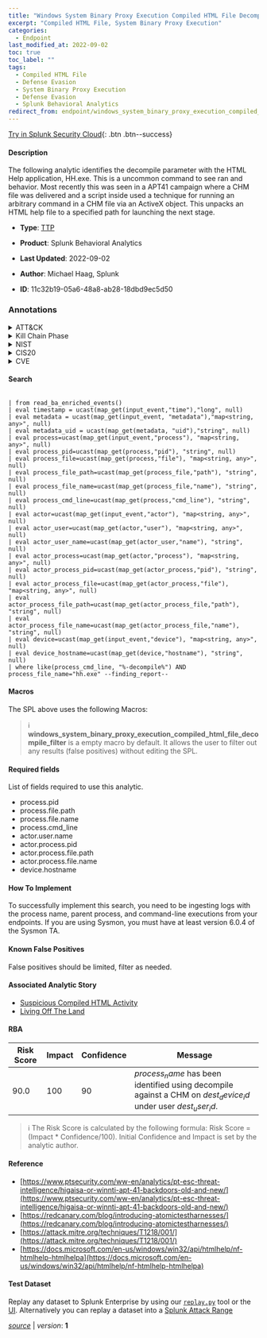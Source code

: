 ```yaml
---
title: "Windows System Binary Proxy Execution Compiled HTML File Decompile"
excerpt: "Compiled HTML File, System Binary Proxy Execution"
categories:
  - Endpoint
last_modified_at: 2022-09-02
toc: true
toc_label: ""
tags:
  - Compiled HTML File
  - Defense Evasion
  - System Binary Proxy Execution
  - Defense Evasion
  - Splunk Behavioral Analytics
redirect_from: endpoint/windows_system_binary_proxy_execution_compiled_html_file_decompile/
---
```




[Try in Splunk Security Cloud](https://www.splunk.com/en_us/cyber-security.html){: .btn .btn--success}

#### Description

The following analytic identifies the decompile parameter with the HTML Help application, HH.exe. This is a uncommon command to see ran and behavior. Most recently this was seen in a APT41 campaign where a CHM file was delivered and a script inside used a technique for running an arbitrary command in a CHM file via an ActiveX object. This unpacks an HTML help file to a specified path for launching the next stage.

- **Type**: [TTP](https://github.com/splunk/security_content/wiki/Detection-Analytic-Types)
- **Product**: Splunk Behavioral Analytics

- **Last Updated**: 2022-09-02
- **Author**: Michael Haag, Splunk
- **ID**: 11c32b19-05a6-48a8-ab28-18dbd9ec5d50

### Annotations
<details>
  <summary>ATT&CK</summary>

<div markdown="1">

#### [ATT&CK](https://attack.mitre.org/)

| ID          | Technique   | Tactic         |
| ----------- | ----------- |--------------- |
| [T1218.001](https://attack.mitre.org/techniques/T1218/001/) | Compiled HTML File | Defense Evasion |

| [T1218](https://attack.mitre.org/techniques/T1218/) | System Binary Proxy Execution | Defense Evasion |

</div>
</details>


<details>
  <summary>Kill Chain Phase</summary>

<div markdown="1">

* Exploitation


</div>
</details>


<details>
  <summary>NIST</summary>

<div markdown="1">

* DE.CM



</div>
</details>

<details>
  <summary>CIS20</summary>

<div markdown="1">

* CIS 10



</div>
</details>

<details>
  <summary>CVE</summary>

<div markdown="1">


</div>
</details>


#### Search

```
 
| from read_ba_enriched_events() 
| eval timestamp = ucast(map_get(input_event,"time"),"long", null) 
| eval metadata = ucast(map_get(input_event, "metadata"),"map<string, any>", null) 
| eval metadata_uid = ucast(map_get(metadata, "uid"),"string", null) 
| eval process=ucast(map_get(input_event,"process"), "map<string, any>", null) 
| eval process_pid=ucast(map_get(process,"pid"), "string", null) 
| eval process_file=ucast(map_get(process,"file"), "map<string, any>", null) 
| eval process_file_path=ucast(map_get(process_file,"path"), "string", null) 
| eval process_file_name=ucast(map_get(process_file,"name"), "string", null) 
| eval process_cmd_line=ucast(map_get(process,"cmd_line"), "string", null) 
| eval actor=ucast(map_get(input_event,"actor"), "map<string, any>", null) 
| eval actor_user=ucast(map_get(actor,"user"), "map<string, any>", null) 
| eval actor_user_name=ucast(map_get(actor_user,"name"), "string", null) 
| eval actor_process=ucast(map_get(actor,"process"), "map<string, any>", null) 
| eval actor_process_pid=ucast(map_get(actor_process,"pid"), "string", null) 
| eval actor_process_file=ucast(map_get(actor_process,"file"), "map<string, any>", null) 
| eval actor_process_file_path=ucast(map_get(actor_process_file,"path"), "string", null) 
| eval actor_process_file_name=ucast(map_get(actor_process_file,"name"), "string", null) 
| eval device=ucast(map_get(input_event,"device"), "map<string, any>", null) 
| eval device_hostname=ucast(map_get(device,"hostname"), "string", null) 
| where like(process_cmd_line, "%-decompile%") AND process_file_name="hh.exe" --finding_report--
```

#### Macros
The SPL above uses the following Macros:

> :information_source:
> **windows_system_binary_proxy_execution_compiled_html_file_decompile_filter** is a empty macro by default. It allows the user to filter out any results (false positives) without editing the SPL.



#### Required fields
List of fields required to use this analytic.
* process.pid
* process.file.path
* process.file.name
* process.cmd_line
* actor.user.name
* actor.process.pid
* actor.process.file.path
* actor.process.file.name
* device.hostname



#### How To Implement
To successfully implement this search, you need to be ingesting logs with the process name, parent process, and command-line executions from your endpoints. If you are using Sysmon, you must have at least version 6.0.4 of the Sysmon TA.
#### Known False Positives
False positives should be limited, filter as needed.

#### Associated Analytic Story
* [Suspicious Compiled HTML Activity](/stories/suspicious_compiled_html_activity)
* [Living Off The Land](/stories/living_off_the_land)




#### RBA

| Risk Score  | Impact      | Confidence   | Message      |
| ----------- | ----------- |--------------|--------------|
| 90.0 | 100 | 90 | $process_name$ has been identified using decompile against a CHM on $dest_device_id$ under user $dest_user_id$. |


> :information_source:
> The Risk Score is calculated by the following formula: Risk Score = (Impact * Confidence/100). Initial Confidence and Impact is set by the analytic author.


#### Reference

* [https://www.ptsecurity.com/ww-en/analytics/pt-esc-threat-intelligence/higaisa-or-winnti-apt-41-backdoors-old-and-new/](https://www.ptsecurity.com/ww-en/analytics/pt-esc-threat-intelligence/higaisa-or-winnti-apt-41-backdoors-old-and-new/)
* [https://redcanary.com/blog/introducing-atomictestharnesses/](https://redcanary.com/blog/introducing-atomictestharnesses/)
* [https://attack.mitre.org/techniques/T1218/001/](https://attack.mitre.org/techniques/T1218/001/)
* [https://docs.microsoft.com/en-us/windows/win32/api/htmlhelp/nf-htmlhelp-htmlhelpa](https://docs.microsoft.com/en-us/windows/win32/api/htmlhelp/nf-htmlhelp-htmlhelpa)



#### Test Dataset
Replay any dataset to Splunk Enterprise by using our [`replay.py`](https://github.com/splunk/attack_data#using-replaypy) tool or the [UI](https://github.com/splunk/attack_data#using-ui).
Alternatively you can replay a dataset into a [Splunk Attack Range](https://github.com/splunk/attack_range#replay-dumps-into-attack-range-splunk-server)




[*source*](https://github.com/splunk/security_content/tree/develop/detections/endpoint/windows_system_binary_proxy_execution_compiled_html_file_decompile.yml) \| *version*: **1**